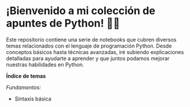 # ¡Bienvenido a mi colección de apuntes de Python! 🐍✨

Este repositorio contiene una serie de notebooks que cubren diversos temas relacionados con el lenguaje de programación Python. Desde conceptos básicos hasta técnicas avanzadas, iré subiendo explicaciones detalladas para ayudarte a aprender y que juntos podamos mejorar nuestras habilidades en Python.

**Índice de temas**

*Fundamentos:*
- Sintaxis básica
